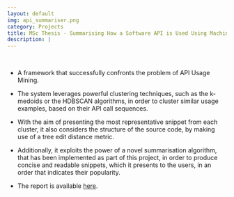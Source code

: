 ```yaml
---
layout: default
img: api_summariser.png
category: Projects
title: MSc Thesis - Summarising How a Software API is Used Using Machine Learning and Natural Language Processing Techniques
description: |
---
```


<br>

* A framework that successfully confronts the problem of API Usage Mining.

* The system leverages powerful clustering techniques, such as the k-medoids or the HDBSCAN algorithms, in order to cluster similar usage examples, based on their API call sequences.

* With the aim of presenting the most representative snippet from each cluster, it also considers the structure of the source code, by making use of a tree edit distance metric.

* Additionally, it exploits the power of a novel summarisation algorithm, that has been implemented as part of this project, in order to produce concise and readable snippets, which it presents to the users, in an order that indicates their popularity.

* The report is available [here](https://www.dropbox.com/s/m8uaxa967o3khtp/report.pdf?dl=0).
